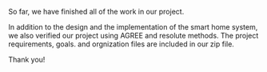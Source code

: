 So far, we have finished all of the work in our project.

In addition to the design and the implementation of the smart home system, we also verified our project using AGREE and resolute methods. The project requirements, goals. and orgnization files are included in our zip file.

Thank you!
